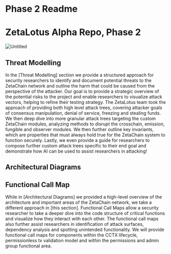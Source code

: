 # Phase 2 Readme

# ZetaLotus Alpha Repo, Phase 2

![Untitled](Phase%202%20Readme%20a21b31611b314c5c9446c5d690c20f46/Untitled.png)

## Threat Modelling

In the [Threat Modelling] section we provide a structured approach for security researchers to identify and document potential threats to the ZetaChain network and outline the harm that could be caused from the perspective of the attacker.  Our goal is to provide a strategic overview of the potential risks to the project and enable researchers to visualize attack vectors, helping to refine their testing strategy. The ZetaLotus team took the approach of providing both high level attack trees, covering attacker goals of consensus manipulation, denial of service, freezing and stealing funds. We then deep dive into more granular attack trees targeting the custom ZetaChain modules, analyzing methods to disrupt the crosschain, emission, fungible and observer modules. We then further outline key invariants, which are properties that must always hold true for the ZetaChain system to function securely. Lastly, we even provide a guide for researchers to compose further custom attack trees specific to their end goal and demonstrate how AI can be used to assist researchers in attacking!

## Architectural Diagrams

## Functional Call Map

While in [Architectural Diagrams] we provided a high-level overview of the architecture and important areas of the ZetaChain network, we take a different approach in [this section]. Functional Call Maps allow a security researcher to take a deeper dive into the code structure of critical functions and visualize how they interact with each other. The functional call maps also further assist researchers in identification of attack surfaces, dependency analysis and spotting unintended functionality. We will provide functional call maps for components within the CCTX lifecycle, permissionless tx validation model and within the permissions and admin group functional area.